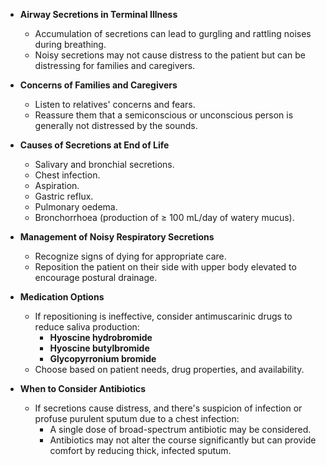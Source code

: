 - **Airway Secretions in Terminal Illness**
  - Accumulation of secretions can lead to gurgling and rattling noises during breathing.
  - Noisy secretions may not cause distress to the patient but can be distressing for families and caregivers.

- **Concerns of Families and Caregivers**
  - Listen to relatives' concerns and fears.
  - Reassure them that a semiconscious or unconscious person is generally not distressed by the sounds.

- **Causes of Secretions at End of Life**
  - Salivary and bronchial secretions.
  - Chest infection.
  - Aspiration.
  - Gastric reflux.
  - Pulmonary oedema.
  - Bronchorrhoea (production of ≥ 100 mL/day of watery mucus).

- **Management of Noisy Respiratory Secretions**
  - Recognize signs of dying for appropriate care.
  - Reposition the patient on their side with upper body elevated to encourage postural drainage.
  
- **Medication Options**
  - If repositioning is ineffective, consider antimuscarinic drugs to reduce saliva production:
    - **Hyoscine hydrobromide**
    - **Hyoscine butylbromide**
    - **Glycopyrronium bromide**
  - Choose based on patient needs, drug properties, and availability.

- **When to Consider Antibiotics**
  - If secretions cause distress, and there's suspicion of infection or profuse purulent sputum due to a chest infection:
    - A single dose of broad-spectrum antibiotic may be considered.
    - Antibiotics may not alter the course significantly but can provide comfort by reducing thick, infected sputum.